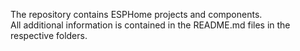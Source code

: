 The repository contains ESPHome projects and components.  
All additional information is contained in the README.md files in the respective folders.  